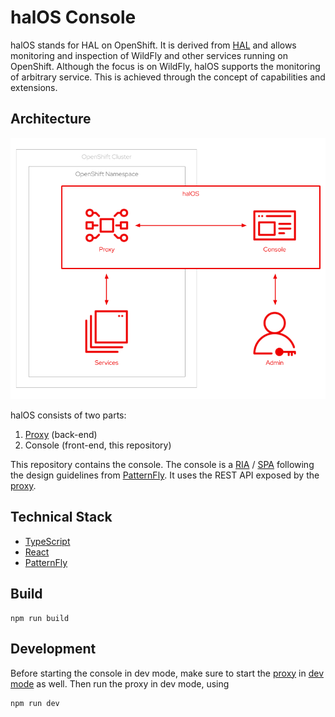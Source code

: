 # halOS Console

halOS stands for HAL on OpenShift. It is derived from [HAL](https://hal.github.io/) and allows monitoring and inspection of WildFly and other services running on OpenShift. Although the focus is on WildFly, halOS supports the monitoring of arbitrary service. This is achieved through the concept of capabilities and extensions.

## Architecture

![halos](halos.png)

halOS consists of two parts:

1. [Proxy](https://github.com/hal/halos-proxy) (back-end)
2. Console (front-end, this repository)

This repository contains the console. The console is a [RIA](https://en.wikipedia.org/wiki/Rich_web_application) / [SPA](https://en.wikipedia.org/wiki/Single-page_application) following the design guidelines from [PatternFly](https://www.patternfly.org/v4/). It uses the REST API exposed by the [proxy](https://github.com/hal/halos-proxy).

## Technical Stack

- [TypeScript](https://www.typescriptlang.org/)
- [React](https://reactjs.org/)
- [PatternFly](https://patternfly.org)

## Build

```shell
npm run build
```

## Development

Before starting the console in dev mode, make sure to start the [proxy](https://github.com/hal/halos-proxy) in [dev mode](https://github.com/hal/halos-proxy#development) as well. Then run the proxy in dev mode, using

```shell
npm run dev
```
